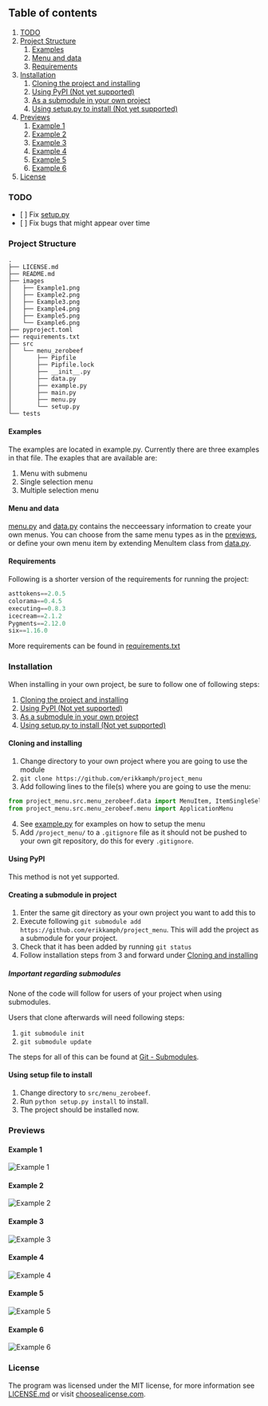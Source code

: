 ## Table of contents
1. [TODO](#todo)
2. [Project Structure](#project-structure)
    1. [Examples](#examples)
    2. [Menu and data](#menu-and-data)
    3. [Requirements](#requirements)
3. [Installation](#installation)
    1. [Cloning the project and installing](#cloning-and-installing)
    2. [Using PyPI (Not yet supported)](#using-pypi)
    3. [As a submodule in your own project](#creating-a-submodule-in-project)
    4. [Using setup.py to install (Not yet supported)](#using-setup-file-to-install)
4. [Previews](#previews)
    1. [Example 1](#example-1)
    2. [Example 2](#example-2)
    3. [Example 3](#example-3)
    4. [Example 4](#example-4)
    5. [Example 5](#example-5)
    6. [Example 6](#example-6)
5. [License](#license)

### TODO
- [ ] Fix [setup.py](/src/menu_zerobeef/setup.py)
- [ ] Fix bugs that might appear over time

### Project Structure
```
.
├── LICENSE.md
├── README.md
├── images
│   ├── Example1.png
│   ├── Example2.png
│   ├── Example3.png
│   ├── Example4.png
│   ├── Example5.png
│   └── Example6.png
├── pyproject.toml
├── requirements.txt
├── src
│   └── menu_zerobeef
│       ├── Pipfile
│       ├── Pipfile.lock
│       ├── __init__.py
│       ├── data.py
│       ├── example.py
│       ├── main.py
│       ├── menu.py
│       └── setup.py
└── tests
```

#### Examples
The examples are located in example.py. Currently
there are three examples in that file. The exaples
that are available are:
1. Menu with submenu
2. Single selection menu
3. Multiple selection menu

#### Menu and data
[menu.py](/src/menu_zerobeef/menu.py) and [data.py](/src/menu_zerobeef/data.py) contains the necceessary information
to create your own menus. You can choose from the same
menu types as in the [previews](#previews), or define
your own menu item by extending MenuItem class from
[data.py](/src/menu_zerobeef/data.py).

#### Requirements
Following is a shorter version of the requirements
for running the project:
```python
asttokens==2.0.5
colorama==0.4.5
executing==0.8.3
icecream==2.1.2
Pygments==2.12.0
six==1.16.0
```
More requirements can be found in [requirements.txt](/src/menu_zerobeef/requirements.txt)

### Installation
When installing in your own project, be sure to follow one of following steps:
1. [Cloning the project and installing](#cloning-and-installing)
2. [Using PyPI (Not yet supported)](#using-pypi)
3. [As a submodule in your own project](#creating-a-submodule-in-project)
4. [Using setup.py to install (Not yet supported)](#using-setup-file-to-install)

#### Cloning and installing
1. Change directory to your own project where you are going to use the module
2. `git clone https://github.com/erikkamph/project_menu`
3. Add following lines to the file(s) where you are going to use the menu:
```python
from project_menu.src.menu_zerobeef.data import MenuItem, ItemSingleSelection, ItemMultiSelection
from project_menu.src.menu_zerobeef.menu import ApplicationMenu
```
4. See [example.py](/src/menu_zerobeef/example.py) for examples on how to setup the menu
5. Add `/project_menu/` to a `.gitignore` file as it should not be pushed to your own git repository, do this for every `.gitignore`.

#### Using PyPI
This method is not yet supported.

#### Creating a submodule in project
1. Enter the same git directory as your own project you want to add this to
2. Execute following `git submodule add https://github.com/erikkamph/project_menu`. This will add the project as a submodule for your project.
3. Check that it has been added by running `git status`
4. Follow installation steps from 3 and forward under [Cloning and installing](#cloning-and-installing)

##### Important regarding submodules
None of the code will follow for users of your project when using submodules.

Users that clone afterwards will need following steps:
1. `git submodule init`
2. `git submodule update`

The steps for all of this can be found at [Git - Submodules](https://git-scm.com/book/en/v2/Git-Tools-Submodules).

#### Using setup file to install
1. Change directory to `src/menu_zerobeef`.
2. Run `python setup.py install` to install.
3. The project should be installed now.

### Previews
#### Example 1
![Example 1](/images/Example1.png)

#### Example 2
![Example 2](/images/Example2.png)

#### Example 3
![Example 3](/images/Example3.png)

#### Example 4
![Example 4](/images/Example4.png)

#### Example 5
![Example 5](/images/Example5.png)

#### Example 6
![Example 6](/images/Example6.png)

### License
The program was licensed under the MIT license,
for more information see [LICENSE.md](/LICENSE.md)
or visit [choosealicense.com](https://choosealicense.com/licenses/mit/).

